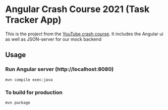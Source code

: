 # Angular Crash Course 2021 (Task Tracker App)

This is the project from the [YouTube crash course](https://youtu.be/3dHNOWTI7H8 "Angular Crash Course 2021"). It includes the Angular ui as well as JSON-server for our mock backend

## Usage

### Run Angular server (http://localhost:8080)

```
mvn compile exec:java
```

### To build for production

```
mvn package
```
